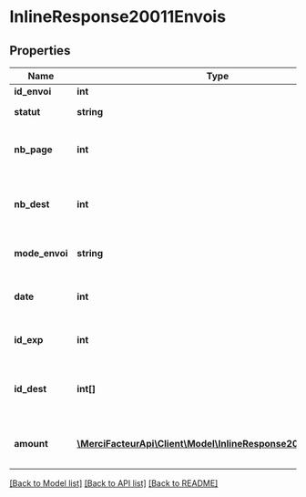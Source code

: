 # InlineResponse20011Envois

## Properties

| Name           | Type                                                                                   | Description                                                         | Notes      |
| -------------- | -------------------------------------------------------------------------------------- | ------------------------------------------------------------------- | ---------- |
| **id_envoi**   | **int**                                                                                | Id de l&#x27;envoi                                                  | [optional] |
| **statut**     | **string**                                                                             | Statut de l&#x27;envoi                                              | [optional] |
| **nb_page**    | **int**                                                                                | Nb page de chaque courrier de l&#x27;envoi                          | [optional] |
| **nb_dest**    | **int**                                                                                | Nombre de destinataires de l&#x27;envoi (&#x3D;nombre de courriers) | [optional] |
| **mode_envoi** | **string**                                                                             | Mode d&#x27;envoi (lrar, lrare, suivi, normal)                      | [optional] |
| **date**       | **int**                                                                                | Date de l&#x27;envoi au format timestamp                            | [optional] |
| **id_exp**     | **int**                                                                                | adresse Id de l&#x27;adresse d&#x27;expéditeur                      | [optional] |
| **id_dest**    | **int[]**                                                                              | adresse Id de/des l&#x27;adresse(s) de destinataire(s)              | [optional] |
| **amount**     | [**\MerciFacteurApi\Client\Model\InlineResponse20011Amount[]**](InlineResponse20011Amount.md) | Résumé du montant facturé par Merci facteur                         | [optional] |

[[Back to Model list]](../../README.md#documentation-for-models) [[Back to API list]](../../README.md#documentation-for-api-endpoints) [[Back to README]](../../README.md)
